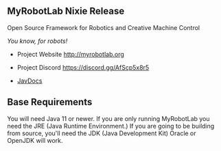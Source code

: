 ## MyRobotLab Nixie Release

Open Source Framework for Robotics and Creative Machine Control

  *You know, for robots!*


* Project Website http://myrobotlab.org 

* Project Discord https://discord.gg/AfScp5x8r5

* [JavDocs](https://build.myrobotlab.org:8443/job/myrobotlab/job/develop/$build/artifact/target/site/apidocs/org/myrobotlab/service/package-summary.html)

## Base Requirements

You will need Java 11 or newer.  If you are only running MyRobotLab you need the JRE (Java Runtime Environment.)  If you are going to be building from source, you'll need the JDK (Java Development Kit) Oracle or OpenJDK will work.